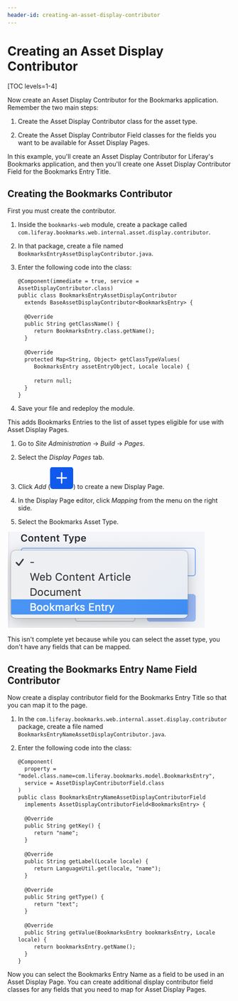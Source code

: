 ```yaml
---
header-id: creating-an-asset-display-contributor
---
```


# Creating an Asset Display Contributor

[TOC levels=1-4]

Now create an Asset Display Contributor for the Bookmarks application. Remember 
the two main steps:

1.  Create the Asset Display Contributor class for the asset type.

2.  Create the Asset Display Contributor Field classes for the fields you want 
    to be available for Asset Display Pages.
 
In this example, you'll create an Asset Display Contributor for Liferay's
Bookmarks application, and then you'll create one Asset Display Contributor
Field for the Bookmarks Entry Title.

## Creating the Bookmarks Contributor 

First you must create the contributor.

1.  Inside the `bookmarks-web` module, create a package called 
    `com.liferay.bookmarks.web.internal.asset.display.contributor`.

2.  In that package, create a file named
    `BookmarksEntryAssetDisplayContributor.java`.

3.  Enter the following code into the class:

        @Component(immediate = true, service = AssetDisplayContributor.class)
        public class BookmarksEntryAssetDisplayContributor
          extends BaseAssetDisplayContributor<BookmarksEntry> {

          @Override
          public String getClassName() {
             return BookmarksEntry.class.getName();
          }

          @Override
          protected Map<String, Object> getClassTypeValues(
             BookmarksEntry assetEntryObject, Locale locale) {

             return null;
          }
        }

4.  Save your file and redeploy the module.

This adds Bookmarks Entries to the list of asset types eligible for use with 
Asset Display Pages.

1.  Go to *Site Administration* &rarr; *Build* &rarr; *Pages*.

2.  Select the *Display Pages* tab.

3.  Click *Add* (![Add Display Page](../../../images/icon-add.png)) to create a new Display Page.

4.  In the Display Page editor, click *Mapping* from the menu on the right side.

5.  Select the Bookmarks Asset Type.

![Figure 1: You can now select the Bookmarks Asset Type.](../../../images/select-asset-type.png)

This isn't complete yet because while you can select the asset type, you don't 
have any fields that can be mapped.

## Creating the Bookmarks Entry Name Field Contributor 

Now create a display contributor field for the Bookmarks Entry Title so that 
you can map it to the page.

1.  In the `com.liferay.bookmarks.web.internal.asset.display.contributor` 
    package, create a file named `BookmarksEntryNameAssetDisplayContributor.java`.

2.  Enter the following code into the class:

        @Component(
          property = "model.class.name=com.liferay.bookmarks.model.BookmarksEntry",
          service = AssetDisplayContributorField.class
        )
        public class BookmarksEntryNameAssetDisplayContributorField
          implements AssetDisplayContributorField<BookmarksEntry> {

          @Override
          public String getKey() {
             return "name";
          }

          @Override
          public String getLabel(Locale locale) {
             return LanguageUtil.get(locale, "name");
          }

          @Override
          public String getType() {
             return "text";
          }

          @Override
          public String getValue(BookmarksEntry bookmarksEntry, Locale locale) {
             return bookmarksEntry.getName();
          }
        }

Now you can select the Bookmarks Entry Name as a field to be used in an Asset 
Display Page. You can create additional display contributor field classes for
any fields that you need to map for Asset Display Pages.
